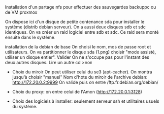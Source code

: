 Installation d'un partage nfs pour effectuer des sauvegardes backuppc ou de VM proxmox

On dispose ici d'un disque de petite contenance sda pour installer le système (distrib debian serveur).
On a aussi deux disques sdb et sdc identiques. On va créer un raid logiciel entre sdb et sdc. Ce raid sera monté ensuite dans le système.

installation de la debian de base
On choisi le nom, mos de passe root et utilisateurs.
On va partitionner le disque sda (1.png) choisir "mode assisté, utiliser un disque entier". Valider
On ne s'occupe pas pour l'instant des deux autres disques.
Lire un autre cd >non

* Choix du miroir
On peut utiliser celui du se3 (apt-cacher). On montra jusqu'à choisir "manuel"
Nom d'hote du miroir de l'archive debian: http://172.20.0.2:9999 
On valide puis on entre /ftp.fr.debian.org/debian/

* Choix du proxy: on entre celui de l'Amon (http://172.20.0.1:3128)
* Choix des logiciels à installer: seulement serveur ssh et utilitaires usuels du système.






